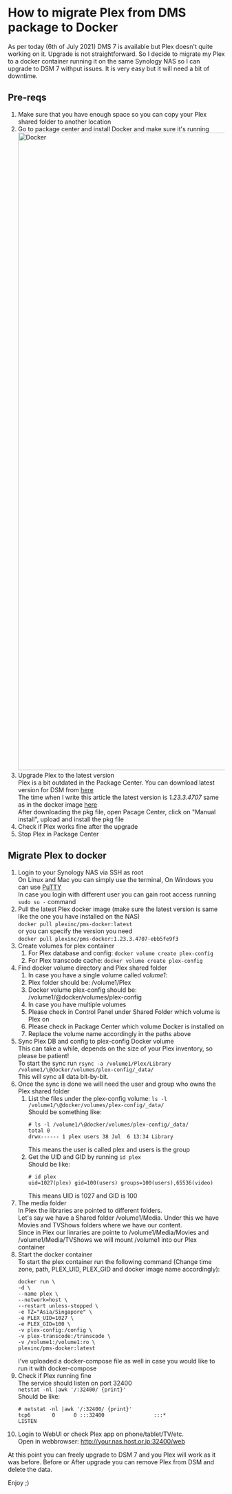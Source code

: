 # How to migrate Plex from DMS package to Docker

As per today (6th of July 2021) DMS 7 is available but Plex doesn't quite working on it. Upgrade is not straightforward. So I decide to migrate my Plex to a docker container running it on the same Synology NAS so I can upgrade to DSM 7 withput issues.
It is very easy but it will need a bit of downtime.

## Pre-reqs
1. Make sure that you have enough space so you can copy your Plex shared folder to another location
1. Go to package center and install Docker and make sure it's running
   <img width="1477" alt="Docker" src="https://user-images.githubusercontent.com/6927606/124609584-55c56480-dea2-11eb-9e43-34a916a0d5a0.png">
1. Upgrade Plex to the latest version<br>
   Plex is a bit outdated in the Package Center. You can download latest version for DSM from [here](https://www.plex.tv/media-server-downloads/#plex-media-server)<br>
   The time when I write this article the latest version is *1.23.3.4707* same as in the docker image [here](https://hub.docker.com/r/plexinc/pms-docker/tags?page=1&ordering=last_updated)<br>
   After downloading the pkg file, open Pacage Center, click on "Manual install", upload and install the pkg file
1. Check if Plex works fine after the upgrade
1. Stop Plex in Package Center

## Migrate Plex to docker
1. Login to your Synology NAS via SSH as root<br>
   On Linux and Mac you can simply use the terminal, On Windows you can use [PuTTY](https://www.chiark.greenend.org.uk/~sgtatham/putty/latest.html)<br>
   In case you login with different user you can gain root access running ```sudo su -``` command
1. Pull the latest Plex docker image (make sure the latest version is same like the one you have installed on the NAS)<br>
   `docker pull plexinc/pms-docker:latest`<br>
   or you can specify the version you need<br>
   `docker pull plexinc/pms-docker:1.23.3.4707-ebb5fe9f3`
1. Create volumes for plex container<br>
   1. For Plex database and config: `docker volume create plex-config`
   1. For Plex transcode cache: `docker volume create plex-config`
1. Find docker volume directory and Plex shared folder<br>
   1. In case you have a single volume called *volume1*:<br>
     1. Plex folder should be: /volume1/Plex<br>
     1. Docker volume plex-config should be: /volume1/@docker/volumes/plex-config<br>
   1. In case you have multiple volumes<br>
     1. Please check in Control Panel under Shared Folder which volume is Plex on<br>
     1. Please check in Package Center which volume Docker is installed on
     1. Replace the volume name accordingly in the paths above
1. Sync Plex DB and config to plex-config Docker volume<br>
   This can take a while, depends on the size of your Plex inventory, so please be patient!<br>
   To start the sync run `rsync -a /volume1/Plex/Library /volume1/\@docker/volumes/plex-config/_data/`<br>
   This will sync all data bit-by-bit.
1. Once the sync is done we will need the user and group who owns the Plex shared folder<br>
   1. List the files under the plex-config volume: `ls -l /volume1/\@docker/volumes/plex-config/_data/`<br>
      Should be something like:<br>
      ```
      # ls -l /volume1/\@docker/volumes/plex-config/_data/
      total 0
      drwx------ 1 plex users 38 Jul  6 13:34 Library
       ```
      This means the user is called plex and users is the group
   1. Get the UID and GID by running `id plex`<br>
      Should be like:<br>
      ```
      # id plex
      uid=1027(plex) gid=100(users) groups=100(users),65536(video)
      ```
      This means UID is 1027 and GID is 100
1. The media folder<br>
   In Plex the libraries are pointed to different folders.<br>
   Let's say we have a Shared folder /volume1/Media. Under this we have Movies and TVShows folders where we have our content.<br>
   Since in Plex our linraries are pointe to /volume1/Media/Movies and /volume1/Media/TVShows we will mount /volume1 into our Plex container
1. Start the docker container<br>
   To start the plex container run the following command (Change time zone, path, PLEX_UID, PLEX_GID and docker image name accordingly):
   ```
   docker run \
   -d \
   --name plex \
   --network=host \
   --restart unless-stopped \
   -e TZ="Asia/Singapore" \
   -e PLEX_UID=1027 \
   -e PLEX_GID=100 \
   -v plex-config:/config \
   -v plex-transcode:/transcode \
   -v /volume1:/volume1:ro \
   plexinc/pms-docker:latest
   ```
   I've uploaded a docker-compose file as well in case you would like to run it with docker-compose
1. Check if Plex running fine<br>
   The service should listen on port 32400<br>
   `netstat -nl |awk '/:32400/ {print}'`<br>
   Should be like:
   ```
   # netstat -nl |awk '/:32400/ {print}'
   tcp6       0      0 :::32400                :::*                    LISTEN
   ```
1. Login to WebUI or check Plex app on phone/tablet/TV/etc.<br>
   Open in webbrowser: http://your.nas.host.or.ip:32400/web<br>
   
   
At this point you can freely upgrade to DSM 7 and you Plex will work as it was before. Before or After upgrade you can remove Plex from DSM and delete the data.

Enjoy ;)
   
